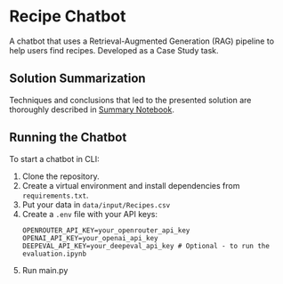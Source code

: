 # Recipe Chatbot

A chatbot that uses a Retrieval-Augmented Generation (RAG) pipeline to help users find recipes. Developed as a Case Study task. 

## Solution Summarization
Techniques and conclusions that led to the presented solution are thoroughly described in [Summary Notebook](https://github.com/anyaachan/recipe-chatbot/blob/main/notebooks/summary.ipynb).

## Running the Chatbot
To start a chatbot in CLI:

1. Clone the repository.
2. Create a virtual environment and install dependencies from ```requirements.txt```.
3. Put your data in `data/input/Recipes.csv`
3. Create a `.env` file with your API keys:
   ```
   OPENROUTER_API_KEY=your_openrouter_api_key
   OPENAI_API_KEY=your_openai_api_key
   DEEPEVAL_API_KEY=your_deepeval_api_key # Optional - to run the evaluation.ipynb
   ```
4. Run main.py
